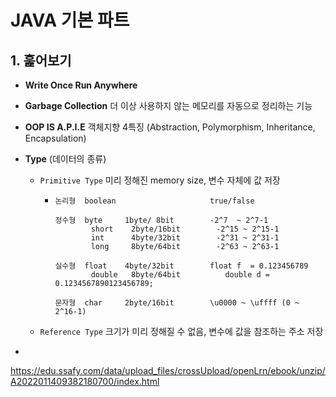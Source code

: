 # JAVA 기본 파트 

## 1. 훑어보기

- **Write Once Run Anywhere**

- **Garbage Collection**  더 이상 사용하지 않는 메모리를 자동으로 정리하는 기능

- **OOP IS A.P.I.E** 객체지향 4특징 (Abstraction, Polymorphism, Inheritance, Encapsulation)

- **Type** (데이터의 종류)

  - `Primitive Type` 미리 정해진 memory size, 변수 자체에 값 저장

    - ```
      논리형  boolean                     true/false
      
      정수형  byte     1byte/ 8bit        -2^7  ~ 2^7-1
      	      short    2byte/16bit        -2^15 ~ 2^15-1
      	      int      4byte/32bit        -2^31 ~ 2^31-1
      	      long     8byte/64bit        -2^63 ~ 2^63-1
      
      실수형  float    4byte/32bit        float f  = 0.123456789
      	      double   8byte/64bit	 	    double d = 0.1234567890123456789;
      
      문자형  char	    2byte/16bit        \u0000 ~ \uffff (0 ~ 2^16-1)
      ```

      

  - `Reference Type` 크기가 미리 정해질 수 없음, 변수에 값을 참조하는 주소 저장

- 

https://edu.ssafy.com/data/upload_files/crossUpload/openLrn/ebook/unzip/A2022011409382180700/index.html
